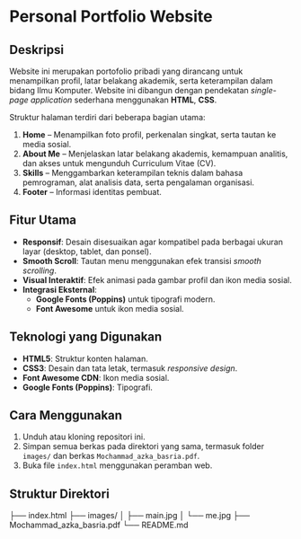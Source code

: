 # Personal Portfolio Website  

## Deskripsi  
Website ini merupakan portofolio pribadi yang dirancang untuk menampilkan profil, latar belakang akademik, serta keterampilan dalam bidang Ilmu Komputer. Website ini dibangun dengan pendekatan _single-page application_ sederhana menggunakan **HTML**, **CSS**.  

Struktur halaman terdiri dari beberapa bagian utama:
1. **Home** – Menampilkan foto profil, perkenalan singkat, serta tautan ke media sosial.
2. **About Me** – Menjelaskan latar belakang akademis, kemampuan analitis, dan akses untuk mengunduh Curriculum Vitae (CV).
3. **Skills** – Menggambarkan keterampilan teknis dalam bahasa pemrograman, alat analisis data, serta pengalaman organisasi.
4. **Footer** – Informasi identitas pembuat.
   
## Fitur Utama
- **Responsif**: Desain disesuaikan agar kompatibel pada berbagai ukuran layar (desktop, tablet, dan ponsel).
- **Smooth Scroll**: Tautan menu menggunakan efek transisi _smooth scrolling_.
- **Visual Interaktif**: Efek animasi pada gambar profil dan ikon media sosial.
- **Integrasi Eksternal**:
  - **Google Fonts (Poppins)** untuk tipografi modern.
  - **Font Awesome** untuk ikon media sosial.

## Teknologi yang Digunakan
- **HTML5**: Struktur konten halaman.
- **CSS3**: Desain dan tata letak, termasuk _responsive design_.
- **Font Awesome CDN**: Ikon media sosial.
- **Google Fonts (Poppins)**: Tipografi.

## Cara Menggunakan
1. Unduh atau kloning repositori ini.
2. Simpan semua berkas pada direktori yang sama, termasuk folder `images/` dan berkas `Mochammad_azka_basria.pdf`.
3. Buka file `index.html` menggunakan peramban web.

## Struktur Direktori
├── index.html
├── images/
│ ├── main.jpg
│ └── me.jpg
├── Mochammad_azka_basria.pdf
└── README.md
